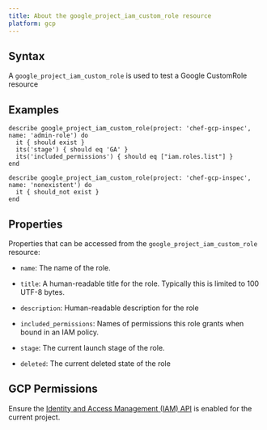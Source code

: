 ```yaml
---
title: About the google_project_iam_custom_role resource
platform: gcp
---
```


## Syntax
A `google_project_iam_custom_role` is used to test a Google CustomRole resource

## Examples
```
describe google_project_iam_custom_role(project: 'chef-gcp-inspec', name: 'admin-role') do
  it { should exist }
  its('stage') { should eq 'GA' }
  its('included_permissions') { should eq ["iam.roles.list"] }
end

describe google_project_iam_custom_role(project: 'chef-gcp-inspec', name: 'nonexistent') do
  it { should_not exist }
end
```

## Properties
Properties that can be accessed from the `google_project_iam_custom_role` resource:


  * `name`: The name of the role.

  * `title`: A human-readable title for the role. Typically this is limited to 100 UTF-8 bytes.

  * `description`: Human-readable description for the role

  * `included_permissions`: Names of permissions this role grants when bound in an IAM policy.

  * `stage`: The current launch stage of the role.

  * `deleted`: The current deleted state of the role


## GCP Permissions

Ensure the [Identity and Access Management (IAM) API](https://console.cloud.google.com/apis/library/iam.googleapis.com/) is enabled for the current project.
